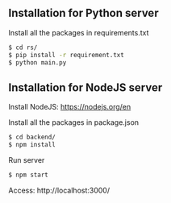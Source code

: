 ## Installation for Python server
Install all the packages in requirements.txt
```sh
$ cd rs/
$ pip install -r requirement.txt
$ python main.py
```


## Installation for NodeJS server
Install NodeJS: https://nodejs.org/en


Install all the packages in package.json
```sh
$ cd backend/
$ npm install
```

Run server
```sh
$ npm start
```

Access: http://localhost:3000/
